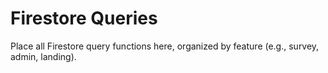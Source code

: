 # Firestore Queries

Place all Firestore query functions here, organized by feature (e.g., survey, admin, landing).
